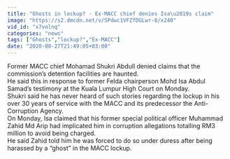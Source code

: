 ```yaml
---
title: "Ghosts in lockup? - Ex-MACC chief denies Isa\u2019s claim"
image: "https://s2.dmcdn.net/v/SPdwc1VFZfDGLwr-8/x240"
vid_id: "x7volnq"
categories: "news"
tags: ["Ghosts","lockup?","Ex-MACC"]
date: "2020-08-27T21:49:05+03:00"
---
```

Former MACC chief Mohamad Shukri Abdull denied claims that the commission’s detention facilities are haunted.  <br>He said this in response to former Felda chairperson Mohd Isa Abdul Samad’s testimony at the Kuala Lumpur High Court on Monday.  <br>Shukri said he has never heard of such stories regarding the lockup in his over 30 years of service with the MACC and its predecessor the Anti-Corruption Agency.  <br>On Monday, Isa claimed that his former special political officer Muhammad Zahid Md Arip had implicated him in corruption allegations totalling RM3 million to avoid being charged.  <br>He said Zahid told him he was forced to do so under duress after being harassed by a “ghost” in the MACC lockup.
